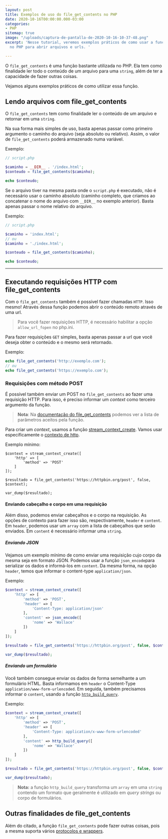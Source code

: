 ```yaml
---
layout: post
title: Exemplos de uso do file_get_contents no PHP
date: 2020-10-16T00:00:00.000-03:00
categories:
- PHP
sitemap: true
image: "/uploads/captura-de-pantalla-de-2020-10-16-10-37-48.png"
excerpt: 'Nesse tutorial, veremos exemplos práticos de como usar a função file_get_contents
  no PHP para abrir arquivos e urls. '

---
```

O `file_get_contents` é uma função bastante utilizada no PHP. Ela tem como finalidade ler todo o conteúdo de um arquivo para uma `string`, além de ter a capacidade de fazer outras coisas.

Vejamos alguns exemplos práticos de como utilizar essa função.

## Lendo arquivos com file_get_contents

O `file_get_contents` tem como finalidade ler o conteúdo de um arquivo e retornar em uma `string`.

Na sua forma mais simples de uso, basta apenas passar como primeiro argumento o caminho do arquivo (seja absoluto ou relativo). Assim, o valor de `file_get_contents` poderá armazenado numa variável.

Exemplo:

```php
// script.php

$caminho = __DIR__ . '/index.html';
$conteudo = file_get_contents($caminho);

echo $conteudo;
```

Se o arquivo tiver na mesma pasta onde o `script.php` é executado, não é necessário usar o caminho absoluto (caminho completo, que criamos ao concatenar o nome do arquivo com `__DIR__` no exemplo anterior). Basta apenas passar o nome relativo do arquivo.

Exemplo:

```php
// script.php

$caminho = 'index.html';
// ou 
$caminho = './index.html';

$conteudo = file_get_contents($caminho);

echo $conteudo;
```

***

## Executando requisições HTTP com file_get_contents

Com o `file_get_contents` também é possível fazer chamadas `HTTP`.
Isso mesmo! Através dessa função podemos abrir o conteúdo remoto através de uma url.

> Para você fazer requisições HTTP, é necessário habilitar a opção `allow_url_fopen` no php.ini.

Para fazer requisições `GET` simples, basta apenas passar a url que você deseja obter o conteúdo e o mesmo será retornado.

Exemplo:

```php
echo file_get_contents('http://exemplo.com');
// ou 
echo file_get_contents('https://exemplo.com');
```

### Requisições com método POST

É possível também enviar um POST no `file_get_contents` ao fazer uma requisição HTTP. Para isso, é preciso informar um _context_ como terceiro argumento da função.

> **Nota**: Na [documentação do file_get_contents](https://www.php.net/manual/pt_BR/function.file-get-contents.php) podemos ver a lista de parâmetros aceitos pela função.

Para criar um _context_, usamos a função [stream_context_create](https://www.php.net/manual/pt_BR/function.stream-context-create). Vamos usar especificamente o [contexto de http](https://www.php.net/manual/pt_BR/context.http.php).

Exemplo mínimo:

    $context = stream_context_create([
        'http' => [
            'method' => 'POST'
        ]
    ]);
    
    $resultado = file_get_contents('https://httpbin.org/post', false, $context);
    
    var_dump($resultado);

#### Enviando cabeçalho e corpo em uma requisição

Além disso, podemos enviar cabeçalhos e o corpo na requisição. As opções de contexto para fazer isso são, respectivamente, `header` e `content`. Em `header`, podemos usar um `array` com a lista de cabeçalhos que serão enviados. Em `content` é necessário informar uma `string`.

##### Enviando JSON

Vejamos um exemplo mínimo de como enviar uma requisição cujo corpo da mesma seja em formato JSON. Podemos usar a função `json_encode`para serializar os dados e informá-los em `content`. Da mesma forma, na opção `header`, temos que informar o content-type `application/json`.

Exemplo:

```php
$context = stream_context_create([
    'http' => [
        'method' => 'POST',
        'header' => [
            'Content-Type: application/json'
        ],
        'content' => json_encode([
            'nome' => 'Wallace'
        ])
    ]
]);

$resultado = file_get_contents('https://httpbin.org/post', false, $context);

var_dump($resultado);
```

##### Enviando um formulário

Você também consegue enviar os dados de forma semelhante a um formulário HTML. Basta informamos em `header` o Content-Type `application/www-form-urlencoded`. Em seguida, também precisamos informar o `content`, usando a função [`http_build_query`](https://www.php.net/manual/pt_BR/function.http-build-query.php).

Exemplo:

```php
$context = stream_context_create([
    'http' => [
        'method' => 'POST',
        'header' => [
            'Content-Type: application/x-www-form-urlencoded'
        ],
        'content' => http_build_query([
            'nome' => 'Wallace'
        ])
    ]
]);

$resultado = file_get_contents('https://httpbin.org/post', false, $context);

var_dump($resultado);
```

> **Nota:** a função `http_build_query` transforma um `array` em uma `string` contendo um formato que geralmente é utilizado em _query strings_ ou corpo de formulários.

## Outras finalidades de file_get_contents

Além do citado, a função `file_get_contents` pode fazer outras coisas, pois a mesma suporta vários [protocolos e wrappers](https://www.php.net/manual/pt_BR/wrappers.php).